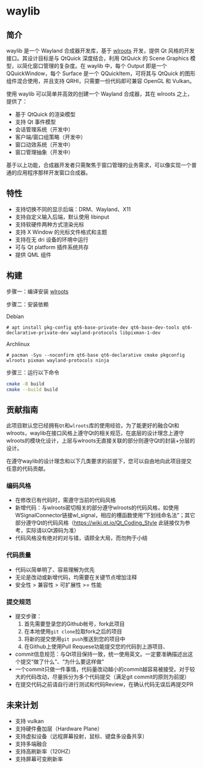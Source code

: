 # waylib

## 简介

waylib 是一个 Wayland 合成器开发库，基于 [wlroots](https://gitlab.freedesktop.org/wlroots/wlroots) 开发，提供 Qt 风格的开发接口。其设计目标是与 QtQuick 深度结合，利用 QtQuick 的 Scene Graphics 模型，以简化窗口管理的复杂度。在 waylib 中，每个 Output 即是一个 QQuickWindow，每个 Surface 是一个 QQuickItem，可将其与 QtQuick 的图形组件混合使用，并且支持 QRHI，只需要一份代码即可兼容 OpenGL 和 Vulkan。

使用 waylib 可以简单并高效的创建一个 Wayland 合成器，其在 wlroots 之上，提供了：

* 基于 QtQuick 的渲染模型
* 支持 Qt 事件模型
* 会话管理系统（开发中）
* 客户端/窗口组策略（开发中）
* 窗口动效系统（开发中）
* 窗口管理抽象（开发中）

基于以上功能，合成器开发者只需聚焦于窗口管理的业务需求，可以像实现一个普通的应用程序那样开发窗口合成器。

## 特性

* 支持切换不同的显示后端：DRM、Wayland、X11
* 支持自定义输入后端，默认使用 libinput
* 支持软硬件两种方式渲染光标
* 支持 X Window 的光标文件格式和主题
* 支持在无 dri 设备的环境中运行
* 可与 Qt platform 插件系统共存
* 提供 QML 组件

## 构建

步骤一：编译安装 [wlroots](https://gitlab.freedesktop.org/wlroots/wlroots#building)


步骤二：安装依赖

Debian
````
# apt install pkg-config qt6-base-private-dev qt6-base-dev-tools qt6-declarative-private-dev wayland-protocols libpixman-1-dev
````

Archlinux

````
# pacman -Syu --noconfirm qt6-base qt6-declarative cmake pkgconfig wlroots pixman wayland-protocols ninja
````

步骤三：运行以下命令

```bash
cmake -B build
cmake --build build
```

## 贡献指南

此项目默认您已经拥有`Qt`和`wlroots`库的使用经验，为了能更好的融合Qt和wlroots，waylib在接口风格上遵守Qt的相关规范，在底层的设计理念上遵守wlroots的模块化设计，上层与wlroots无直接关联的部分则遵守Qt的封装+分层的设计。

在遵守waylib的设计理念和以下几类要求的前提下，您可以自由地向此项目提交任意的代码贡献。

### 编码风格

* 在修改已有代码时，需遵守当前的代码风格
* 新增代码：与wlroots密切相关的部分遵守wlroots的代码风格，如使用WSignalConnector链接wl_signal，相应的槽函数使用“下划线命名法”；其它部分遵守Qt的代码风格（https://wiki.qt.io/Qt_Coding_Style 此链接仅为参考，实际请以Qt源码为准）
* 代码风格没有绝对的对与错，请顾全大局，而勿拘于小结

### 代码质量

* 代码以简单明了、容易理解为优先
* 无论是改动或新增代码，均需要在关键节点增加注释
* 安全性 > 兼容性 > 可扩展性 >= 性能

### 提交规范

* 提交步骤：
    1. 首先需要登录您的Github帐号，fork此项目
    2. 在本地使用`git clone`拉取fork之后的项目
    3. 将新的提交使用`git push`推送到您的项目中
    4. 在Github上使用Pull Requese功能提交您的代码到上游项目、
* commit信息规范：与Qt项目保持一致，统一使用英文。一定要准确描述出这个提交“做了什么”、“为什么要这样做”
* 一个commit只做一件事情，代码量改动越小的commit越容易被接受。对于较大的代码改动，尽量拆分为多个代码提交（满足git commit的原则为前提）
* 在提交代码之前请自行进行测试和代码Review，在确认代码无误后再提交PR

## 未来计划

* 支持 vulkan
* 支持硬件叠加层（Hardware Plane）
* 支持虚拟设备（远程屏幕投射，鼠标、键盘多设备共享）
* 支持多端融合
* 支持高刷新率（120HZ）
* 支持屏幕可变刷新率
